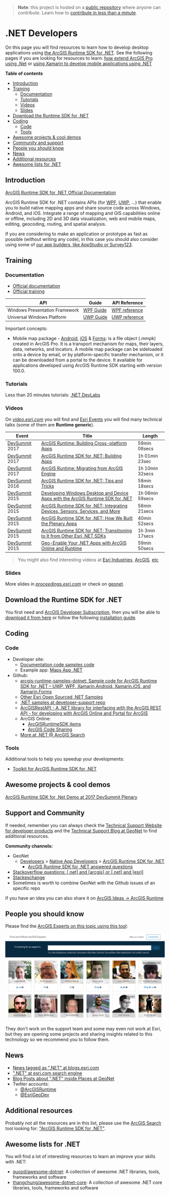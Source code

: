 > **Note**: this project is hosted on a [public repository](https://github.com/hhkaos/awesome-arcgis) where anyone can contribute. Learn how to [contribute in less than a minute](https://github.com/hhkaos/awesome-arcgis/blob/master/CONTRIBUTING.md#contributions).

# .NET Developers

On this page you will find resources to learn how to develop desktop applications using [the ArcGIS Runtime SDK for .NET](https://developers.arcgis.com/net/latest). See the following pages if you are looking for resources to learn: [how extend ArcGIS Pro using .Net](../../../arcgis/products/arcgis-desktop/arcgis-pro/README.md) or [using Xamarin to develop mobile applications using .NET](../../../mobile/technologies/xamarin/README.md)

<!-- START doctoc generated TOC please keep comment here to allow auto update -->
<!-- DON'T EDIT THIS SECTION, INSTEAD RE-RUN doctoc TO UPDATE -->
**Table of contents**

- [Introduction](#introduction)
- [Training](#training)
  - [Documentation](#documentation)
  - [Tutorials](#tutorials)
  - [Videos](#videos)
  - [Slides](#slides)
- [Download the Runtime SDK for .NET](#download-the-runtime-sdk-for-net)
- [Coding](#coding)
  - [Code](#code)
  - [Tools](#tools)
- [Awesome projects & cool demos](#awesome-projects--cool-demos)
- [Community and support](#community-and-support)
- [People you should know](#people-you-should-know)
- [News](#news)
- [Additional resources](#additional-resources)
- [Awesome lists for .NET](#awesome-lists-for-net)

<!-- END doctoc generated TOC please keep comment here to allow auto update -->


## Introduction

[ArcGIS Runtime SDK for .NET Official Documentation](https://developers.arcgis.com/net/latest/)

ArcGIS Runtime SDK for .NET contains APIs (for [WPF](https://developers.arcgis.com/net/latest/wpf/guide/display-a-map.htm), [UWP](https://developers.arcgis.com/net/latest/uwp/guide/display-a-map.htm), ...) that enable you to build native mapping apps and share source code across Windows, Android, and iOS. Integrate a range of mapping and GIS capabilities online or offline, including 2D and 3D data visualization, web and mobile maps, editing, geocoding, routing, and spatial analysis.

If you are considering to make an application or prototype as fast as possible (without writing any code), in this case you should also consider using some of [our app builders, like AppStudio or Survey123](../../../arcgis/products/README.md#app-builders).

## Training

### Documentation

* [Official documentation](https://developers.arcgis.com/net/latest/)
* [Official training](www.esri.com/training/Bookmark/PKEDPSDGS)

|API|Guide|API Reference|
|---|---|---|
|Windows Presentation Framework|[WPF Guide](https://developers.arcgis.com/net/latest/wpf/guide/guide-home.htm)|[WPF reference](https://developers.arcgis.com/net/latest/wpf/api-reference/)
|Universal Windows Platform|[UWP Guide](https://developers.arcgis.com/net/latest/uwp/guide/guide-home.htm)|[UWP reference](https://developers.arcgis.com/net/latest/uwp/api-reference/)

Important concepts:

* Mobile map package - [Android](https://developers.arcgis.com/net/latest/android/guide/display-a-map.htm#ESRI_SECTION2_4CCB74E11EE04611849F3C0F41D9381C), [iOS](https://developers.arcgis.com/net/latest/ios/guide/display-a-map.htm#ESRI_SECTION2_4CCB74E11EE04611849F3C0F41D9381C) & [Forms](https://developers.arcgis.com/net/latest/forms/guide/display-a-map.htm#ESRI_SECTION2_4CCB74E11EE04611849F3C0F41D9381C): is a file object (.mmpk) created in ArcGIS Pro. It is a transport mechanism for maps, their layers, data, networks, and locators. A mobile map package can be sideloaded onto a device by email, or by platform-specific transfer mechanism, or it can be downloaded from a portal to the device. It available for applications developed using ArcGIS Runtime SDK starting with version 100.0.

### Tutorials

Less than 20 minutes tutorials: [.NET DevLabs](https://developers.arcgis.com/laxbs/browse/?topic=any&product=NET)

### Videos

On [*video.esri.com*](https://www.esri.com/videos/search?q=.NET#?sortby=recent) you will find and [Esri Events](https://www.youtube.com/channel/UC_yE3TatdZKAXvt_TzGJ6mw/search?query=.NET) you will find many technical talks (some of them are **Runtime generic**).

|Event|Title|Length|
|---|---|---|
|[DevSummit](http://www.esri.com/events/devsummit) 2017|[ArcGIS Runtime: Building Cross-platform Apps](https://www.youtube.com/watch?v=XLT1PjZgbAQ)|59min 08secs|
|[DevSummit](http://www.esri.com/events/devsummit) 2017|[ArcGIS Runtime SDK for .NET: Building Apps](https://www.youtube.com/watch?v=_KBcHw9HZ50)|1h 01min 23sec|
|[DevSummit](http://www.esri.com/events/devsummit) 2017|[ArcGIS Runtime: Migrating from ArcGIS Engine](https://www.youtube.com/watch?v=h1lyaH00G6A)| 1h 10min 32secs
|[DevSummit](http://www.esri.com/events/devsummit) 2016|[ArcGIS Runtime SDK for .NET: Tips and Tricks](https://www.esri.com/videos/watch?videoid=5064&channelid=LegacyVideo&isLegacy=true&title=arcgis-runtime-sdk-for-.net:-tips-and-tricks)|58min 18secs|
|[DevSummit](http://www.esri.com/events/devsummit) 2015|[Developing Windows Desktop and Device Apps with the ArcGIS Runtime SDK for .NET](https://www.esri.com/videos/watch?videoid=4733&channelid=LegacyVideo&isLegacy=true&title=developing-windows-desktop-and-device-apps-with-the-arcgis-runtime-sdk-for-.net)|1h 06min 59secs|
|[DevSummit](http://www.esri.com/events/devsummit) 2015|[ArcGIS Runtime SDK for .NET: Integrating Devices, Sensors, Services, and More](https://www.esri.com/videos/watch?videoid=4448&channelid=LegacyVideo&isLegacy=true&title=arcgis-runtime-sdk-for-.net:-integrating-devices,-sensors,-services,-and-more)|56min 21secs
|[DevSummit](http://www.esri.com/events/devsummit) 2015|[ArcGIS Runtime SDK for .NET: How We Built the Plenary Apps](https://www.esri.com/videos/watch?videoid=4449&channelid=LegacyVideo&isLegacy=true&title=arcgis-runtime-sdk-for-.net:-how-we-built-the-plenary-apps)|40min 52secs|
|[DevSummit](http://www.esri.com/events/devsummit) 2015|[ArcGIS Runtime SDK for .NET: Transitioning to It from Other Esri .NET SDKs](https://www.esri.com/videos/watch?videoid=4413&channelid=LegacyVideo&isLegacy=true&title=arcgis-runtime-sdk-for-.net:-transitioning-to-it-from-other-esri-.net-sdks)|1h 3min 17secs|
|[DevSummit](http://www.esri.com/events/devsummit) 2015|[Geo-Enable Your .NET Apps with ArcGIS Online and Runtime](https://www.esri.com/videos/watch?videoid=4415&channelid=LegacyVideo&isLegacy=true&title=geo-enable-your-.net-apps-with-arcgis-online-and-runtime)|59min 50secs|

> You might also find interesting videos at [Esri Industries](https://www.youtube.com/channel/UCZTiOg3n0pqUDSatq7mS2PA), [ArcGIS](https://www.youtube.com/channel/UCgGDPs8cte-VLJbgpaK4GPw), [etc](https://esri-es.github.io/awesome-arcgis/esri/#youtube-channels)

### Slides

More slides in [*proceedings.esri.com*](https://www.google.es/search?q=site%3Aproceedings.esri.com+.NET+-"ArcGIS+Pro") or check on [geonet](https://community.esri.com/content?query=ArcGIS+Runtime+SDK+for+.NET&filterID=all~objecttype~objecttype%5Bdocument%5D).

## Download the Runtime SDK for .NET

You first need and [ArcGIS Developer Subscription](https://developers.arcgis.com/pricing/), then you will be able to [download it from here](https://developers.arcgis.com/downloads/apis-and-sdks) or follow the following [installation guide](https://developers.arcgis.com/net/latest/wpf/guide/install-the-sdk.htm).

## Coding

### Code

* Developer site:
    * [Documentation code samples code](https://developers.arcgis.com/net/latest/)
    * Example app: [Maps App .NET](https://developers.arcgis.com/example-apps/maps-app-dotnet/)
* Github:
    * [arcgis-runtime-samples-dotnet: Sample code for ArcGIS Runtime SDK for .NET – UWP, WPF, Xamarin.Android, Xamarin.iOS, and Xamarin.Forms](https://github.com/Esri/arcgis-runtime-samples-dotnet)
    * [Other Esri Open Sourced .NET Samples ](https://github.com/Esri?utf8=%E2%9C%93&q=dotnet&type=&language=)
    * [.NET samples at developer-support repo](https://github.com/Esri/developer-support/tree/master/runtime-net)
    * [ArcGISRestAPI - A .NET library for interfacing with the ArcGIS REST API - for developing with ArcGIS Online and Portal for ArcGIS](https://github.com/EsriUK/ArcGISRestAPI)
    * ArcGIS Online:
        * [ArcGISRuntimeSDK items](https://www.arcgis.com/home/search.html?q=owner%3AArcGISRuntimeSDK&restrict=false&start=1&sortOrder=desc&sortField=modified)
        * [ArcGIS Code Sharing](http://codesharing.arcgis.com/)
    * [More at .NET @ ArcGIS Search](https://esri-es.github.io/arcgis-search/?search=.NET+site%3Agithub.com%20-arcobjects&utm_campaign=awesome-list&utm_source=awesome-list&utm_medium=page)

### Tools

Additional tools to help you speedup your developments:

* [Toolkit for ArcGIS Runtime SDK for .NET](https://github.com/Esri/arcgis-toolkit-dotnet)

## Awesome projects & cool demos

[ArcGIS Runtime SDK for .Net Demo at 2017 DevSummit Plenary](https://youtu.be/i8FgR_3zumQ?t=39m59s)

## Support and Community

If needed, remember you can always check the [Technical Support Website for developer products](https://support.esri.com/en/Products/Developers) and the [Technical Support Blog at GeoNet](https://community.esri.com/groups/technical-support/blog/tags#/) to find additional resources.

**Community channels:**

* GeoNet
    * [Developers](https://community.esri.com/community/developers) > [Native App Developers](https://community.esri.com/community/developers/native-app-developers) > [ArcGIS Runtime SDK for .NET](https://community.esri.com/community/developers/native-app-developers/arcgis-runtime-sdk-for-net)
        * [ArcGIS Runtime SDK for .NET answered questions](https://community.esri.com/community/developers/native-app-developers/arcgis-runtime-sdk-for-net/content?filterID=contentstatus%5Bpublished%5D~objecttype~thread%5Bquestions%5D~thread%5Banswered%5D)
* [Stackoverflow questions: [.net] and [arcgis] or [.net] and [esri]](https://stackoverflow.com/search?q=%5B.net%5D+and+%5Barcgis%5D+or+%5B.net%5D+and+%5Besri%5D+)
* [Stackexchange](https://gis.stackexchange.com/search?q=.net)
* Sometimes is worth to combine GeoNet with the Github issues of an specific repo

If you have an idea you can also share it on [ArcGIS Ideas -> ArcGIS Runtime](https://community.esri.com/community/arcgis-ideas/content?filterID=contentstatus%5Bpublished%5D~category%5Barcgis-runtime%5D&query=.net)

## People you should know

Please find the [ArcGIS Experts on this topic using this tool](https://esri-es.github.io/arcgis-experts/?topic=ArcGIS%20Runtime%20SDK%20for%20.NET):

[![ArcGIS Experts Tool Screenshot](https://github.com/esri-es/arcgis-experts/blob/master/assets/imgs/arcgis-experts-tool.png?raw=true)](https://esri-es.github.io/arcgis-experts/?topic=ArcGIS%20Runtime%20SDK%20for%20.NET)

They don't work on the support team and some may even not work at Esri,
but they are opening some projects and sharing insights related to this
technology so we recommend you to follow them.

## News

* [News tagged as ".NET" at blogs.esri.com](https://blogs.esri.com/esri/arcgis/tag/net/)
* [".NET" at esri.com search engine](https://www.esri.com/search?filter=Blogs&q=.net&search=Search)
* [Blog Posts about ".NET" inside Places at GeoNet](https://community.esri.com/content?query=.NET&filterID=all~objecttype~objecttype%5Bblogpost%5D)
* Twitter accounts:
    * [@ArcGISRuntime](https://twitter.com/arcgisruntime)
    * [@EsriGeoDev](https://twitter.com/EsriGeoDev)

## Additional resources

Probably not all the resources are in this list, please use the [ArcGIS Search](https://esri-es.github.io/arcgis-search/) tool looking for: ["ArcGIS Runtime SDK for .NET"](https://esri-es.github.io/arcgis-search/?search=%22ArcGIS%20Runtime%20SDK%20for%20.NET%22&utm_campaign=awesome-list&utm_source=awesome-list&utm_medium=page).

## Awesome lists for .NET

You will find a lot of interesting resources to learn an improve your skills
with .NET:

* [quozd/awesome-dotnet](https://github.com/quozd/awesome-dotnet): A collection of awesome .NET libraries, tools, frameworks and software
* [thangchung/awesome-dotnet-core](https://github.com/thangchung/awesome-dotnet-core): A collection of awesome .NET core libraries, tools, frameworks and software
